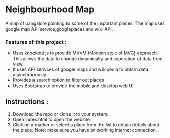 # Neighbourhood Map #

A map of bangalore pointing to some of the important places. The map uses google map API service,googleplaces and wiki API.

### Features of this project : 
* Uses knockout js to provide MVVM (Modern style of MVC) approach. This allows the data to change dynamically and seperation of data from view.
* It uses API serivces of google maps and wikipedia to obtain data asynchronously.
* Provides a search option to filter out places
* Uses Bootstrap to provide the mobile and desktop web UI.

## Instructions :
1. Download the repo or clone it to your system.
2. Open index.html to open the website.
3. Click on a marker or select a place from the list to obtain details about the place.
Note: make sure you have an working internet connection.
